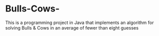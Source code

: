 # Bulls-Cows-
This is a programming project in Java that implements an algorithm for solving Bulls &amp; Cows in an average of fewer than eight guesses

